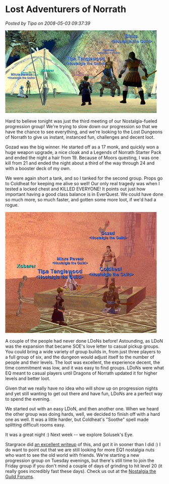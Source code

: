 # Lost Adventurers of Norrath

*Posted by Tipa on 2008-05-03 09:37:39*

![eqgame-2008-05-02-18-55-25-76.jpg](../../../uploads/2008/05/eqgame-2008-05-02-18-55-25-76.jpg)

Hard to believe tonight was just the third meeting of our Nostalgia-fueled progression group! We're trying to slow down our progression so that we have the chance to see everything, and we're looking to the Lost Dungeons of Norrath to give us instant, instanced fun, challenges and decent loot.

Gozad was the big winner. He started off as a 17 monk, and quickly won a huge weapon upgrade, a nice cloak and a Legends of Norrath Starter Pack and ended the night a hair from 19. Because of Moors questing, I was one kill from 21 and ended the night about a third of the way through 24 and with a booster deck of my own.

We were again short a tank, and so I tanked for the second group. Props go to Coldheat for keeping me alive so well! Our only real tragedy was when I tested a locked chest and KILLED EVERYONE! It points out just how important having a good class balance is in EverQuest. We could have done so much more, so much faster, and gotten some more loot, if we'd had a rogue.

![eqgame-2008-05-02-20-31-08-22.jpg](../../../uploads/2008/05/eqgame-2008-05-02-20-31-08-22.jpg)

A couple of the people had never done LDoNs before! Astounding, as LDoN was the expansion that became SOE's love letter to casual pickup groups. You could bring a wide variety of group builds in, from just three players to a full group of six, and the dungeon would adjust itself to the number of people and their levels. The loot was excellent, the experience decent, the time commitment was low, and it was easy to find groups. LDoNs were what EQ meant to casual players until Dragons of Norrath updated it for higher levels and better loot.

Given that we really have no idea who will show up on progression nights and yet still wanting to get out there and have fun, LDoNs are a perfect way to spend the evening.

We started out with an easy LDoN, and then another one. When we heard the other group was doing hards, well, we decided to finish off with a hard one as well. It was a little harder, but Coldheat's "Soothe" spell made splitting difficult rooms easy.

It was a great night :) Next week -- we explore Solusek's Eye.

Stargrace did [an excellent writeup](http://mmoquests.com/2008/05/03/north-ro-ldon-and-nostalgia/) of this, and got it in sooner than I did :) I do want to point out that we are still looking for more EQ1 nostalgia nuts who want to see the old world with friends. We're starting a new progression group on Tuesday evenings, but there's still time to join the Friday group if you don't mind a couple of days of grinding to hit level 20 (it really goes incredibly fast these days). Check us out at the [Nostalgia the Guild Forums](http://nostalgiatheguild.org).
